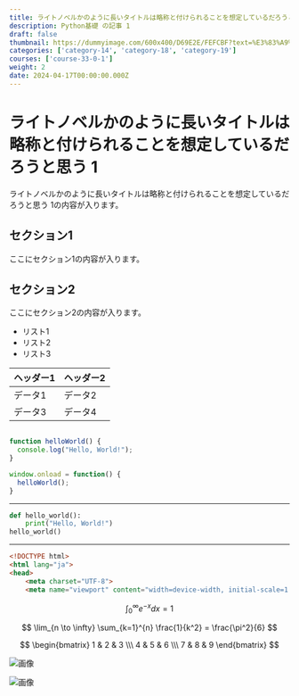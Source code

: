 ```yaml
---
title: ライトノベルかのように長いタイトルは略称と付けられることを想定しているだろうと思う
description: Python基礎 の記事 1
draft: false
thumbnail: https://dummyimage.com/600x400/D69E2E/FEFCBF?text=%E3%83%A9%E3%82%A4%E3%83%88%E3%83%8E%E3%83%99%E3%83%AB%E3%81%8B%E3%81%AE%E3%82%88%E3%81%86%E3%81%AB%E9%95%B7%E3%81%84%E3%82%BF%E3%82%A4%E3%83%88%E3%83%AB%E3%81%AF%E7%95%A5%E7%A7%B0%E3%81%A8%E4%BB%98%E3%81%91%E3%82%89%E3%82%8C%E3%82%8B%E3%81%93%E3%81%A8%E3%82%92%E6%83%B3%E5%AE%9A%E3%81%97%E3%81%A6%E3%81%84%E3%82%8B%E3%81%A0%E3%82%8D%E3%81%86%E3%81%A8%E6%80%9D%E3%81%86
categories: ['category-14', 'category-18', 'category-19']
courses: ['course-33-0-1']
weight: 2
date: 2024-04-17T00:00:00.000Z
---
```


# ライトノベルかのように長いタイトルは略称と付けられることを想定しているだろうと思う 1

ライトノベルかのように長いタイトルは略称と付けられることを想定しているだろうと思う 1の内容が入ります。

## セクション1
ここにセクション1の内容が入ります。

## セクション2
ここにセクション2の内容が入ります。

- リスト1
- リスト2
- リスト3

| ヘッダー1 | ヘッダー2 |
| --------- | --------- |
| データ1   | データ2   |
| データ3   | データ4   |

```javascript

function helloWorld() {
  console.log("Hello, World!");
}

window.onload = function() {
  helloWorld();
}

```

---

```python
def hello_world():
    print("Hello, World!")
hello_world()
```

---

```html
<!DOCTYPE html>
<html lang="ja">
<head>
    <meta charset="UTF-8">
    <meta name="viewport" content="width=device-width, initial-scale=1.0">
```

$$
\int_{0}^{\infty} e^{-x} dx = 1
$$

$$
\lim_{n \to \infty} \sum_{k=1}^{n} \frac{1}{k^2} = \frac{\pi^2}{6}
$$

$$
\begin{bmatrix}
1 & 2 & 3 \\\
4 & 5 & 6 \\\
7 & 8 & 9
\end{bmatrix}
$$

![画像](https://dummyimage.com/320x180/2D3748/F5F7FA?text=%E3%83%A9%E3%82%A4%E3%83%88%E3%83%8E%E3%83%99%E3%83%AB%E3%81%8B%E3%81%AE%E3%82%88%E3%81%86%E3%81%AB%E9%95%B7%E3%81%84%E3%82%BF%E3%82%A4%E3%83%88%E3%83%AB%E3%81%AF%E7%95%A5%E7%A7%B0%E3%81%A8%E4%BB%98%E3%81%91%E3%82%89%E3%82%8C%E3%82%8B%E3%81%93%E3%81%A8%E3%82%92%E6%83%B3%E5%AE%9A%E3%81%97%E3%81%A6%E3%81%84%E3%82%8B%E3%81%A0%E3%82%8D%E3%81%86%E3%81%A8%E6%80%9D%E3%81%86+1)

![画像](https://dummyimage.com/640x360/1A202C/EDF2F7?text=%E3%83%A9%E3%82%A4%E3%83%88%E3%83%8E%E3%83%99%E3%83%AB%E3%81%8B%E3%81%AE%E3%82%88%E3%81%86%E3%81%AB%E9%95%B7%E3%81%84%E3%82%BF%E3%82%A4%E3%83%88%E3%83%AB%E3%81%AF%E7%95%A5%E7%A7%B0%E3%81%A8%E4%BB%98%E3%81%91%E3%82%89%E3%82%8C%E3%82%8B%E3%81%93%E3%81%A8%E3%82%92%E6%83%B3%E5%AE%9A%E3%81%97%E3%81%A6%E3%81%84%E3%82%8B%E3%81%A0%E3%82%8D%E3%81%86%E3%81%A8%E6%80%9D%E3%81%86+1)